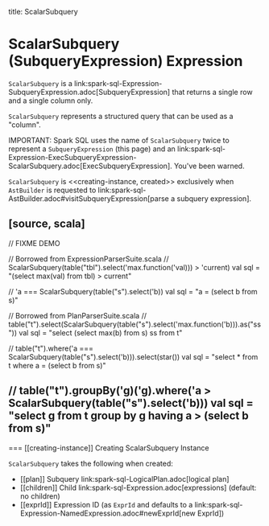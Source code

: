 title: ScalarSubquery

# ScalarSubquery (SubqueryExpression) Expression

`ScalarSubquery` is a link:spark-sql-Expression-SubqueryExpression.adoc[SubqueryExpression] that returns a single row and a single column only.

`ScalarSubquery` represents a structured query that can be used as a "column".

IMPORTANT: Spark SQL uses the name of `ScalarSubquery` twice to represent a `SubqueryExpression` (this page) and  an link:spark-sql-Expression-ExecSubqueryExpression-ScalarSubquery.adoc[ExecSubqueryExpression]. You've been warned.

`ScalarSubquery` is <<creating-instance, created>> exclusively when `AstBuilder` is requested to link:spark-sql-AstBuilder.adoc#visitSubqueryExpression[parse a subquery expression].

[source, scala]
----
// FIXME DEMO

// Borrowed from ExpressionParserSuite.scala
// ScalarSubquery(table("tbl").select('max.function('val))) > 'current)
val sql = "(select max(val) from tbl) > current"

// 'a === ScalarSubquery(table("s").select('b))
val sql = "a = (select b from s)"

// Borrowed from PlanParserSuite.scala
// table("t").select(ScalarSubquery(table("s").select('max.function('b))).as("ss"))
val sql = "select (select max(b) from s) ss from t"

// table("t").where('a === ScalarSubquery(table("s").select('b))).select(star())
val sql = "select * from t where a = (select b from s)"

// table("t").groupBy('g)('g).where('a > ScalarSubquery(table("s").select('b)))
val sql = "select g from t group by g having a > (select b from s)"
----

=== [[creating-instance]] Creating ScalarSubquery Instance

`ScalarSubquery` takes the following when created:

* [[plan]] Subquery link:spark-sql-LogicalPlan.adoc[logical plan]
* [[children]] Child link:spark-sql-Expression.adoc[expressions] (default: no children)
* [[exprId]] Expression ID (as `ExprId` and defaults to a link:spark-sql-Expression-NamedExpression.adoc#newExprId[new ExprId])
